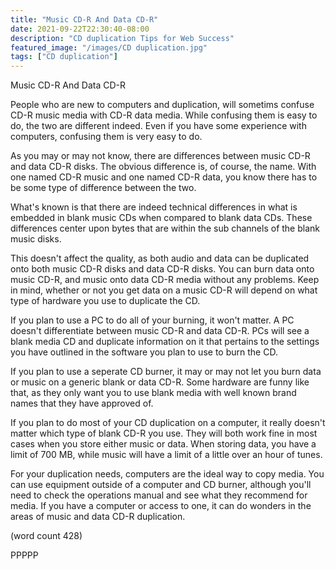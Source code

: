 ```yaml
---
title: "Music CD-R And Data CD-R"
date: 2021-09-22T22:30:40-08:00
description: "CD duplication Tips for Web Success"
featured_image: "/images/CD duplication.jpg"
tags: ["CD duplication"]
---
```


Music CD-R And Data CD-R

People who are new to computers and duplication, will
sometims confuse CD-R music media with CD-R data
media.  While confusing them is easy to do, the
two are different indeed.  Even if you have some
experience with computers, confusing them is very
easy to do.

As you may or may not know, there are differences
between music CD-R and data CD-R disks.  The obvious
difference is, of course, the name.  With one 
named CD-R music and one named CD-R data, you 
know there has to be some type of difference 
between the two.

What's known is that there are indeed technical
differences in what is embedded in blank music
CDs when compared to blank data CDs.  These 
differences center upon bytes that are within
the sub channels of the blank music disks.  

This doesn't affect the quality, as both audio
and data can be duplicated onto both music CD-R
disks and data CD-R disks.  You can burn data onto 
music CD-R, and music onto data CD-R media 
without any problems.  Keep in mind, whether or
not you get data on a music CD-R will depend
on what type of hardware you use to duplicate
the CD.

If you plan to use a PC to do all of your burning,
it won't matter.  A PC doesn't differentiate
between music CD-R and data CD-R.  PCs will see
a blank media CD and duplicate information on it
that pertains to the settings you have outlined
in the software you plan to use to burn the CD.

If you plan to use a seperate CD burner, it
may or may not let you burn data or music on
a generic blank or data CD-R.  Some hardware
are funny like that, as they only want you to
use blank media with well known brand names
that they have approved of.

If you plan to do most of your CD duplication
on a computer, it really doesn't matter which
type of blank CD-R you use.  They will both 
work fine in most cases when you store either
music or data.  When storing data, you have a
limit of 700 MB, while music will have a limit
of a little over an hour of tunes.

For your duplication needs, computers are the
ideal way to copy media.  You can use equipment
outside of a computer and CD burner, although
you'll need to check the operations manual 
and see what they recommend for media.  If you
have a computer or access to one, it can do
wonders in the areas of music and data CD-R
duplication.

(word count 428)

PPPPP
